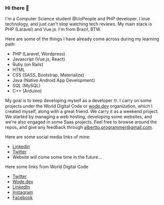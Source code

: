 ### Hi there 👋

I'm a Computer Science student @UoPeople and PHP developer. I love technology, and just can't stop watching tech reviews. My main stack is PHP (Laravel) and Vue.js. I'm from Brazil, BTW.

Here are some of the things I have already come across during my learning path:

- PHP (Laravel, Wordpress)
- Javascript (Vue.js, React)
- Ruby (on Rails)
- HTML
- CSS (SASS, Bootstrap, Materialize)
- Java (Native Android App Development)
- SQL (MySQL)
- C++ (Arduino)

My goal is to keep developing myself as a developer 🤓. 
I carry on some projects under the World Digital Code or [wode.dev](http://wode.dev) organization, which I created myself, along with a great friend. We carry it as a weekend project. We started by managing a web hosting, developing some websites, and we're also engaged in some Saas projects.
Feel free to browse around the repos, and give any feedback through albertto.programmer@gmail.com.

Here are some social media links of mine:

- [Linkedin](https://www.linkedin.com/in/alberttocastro/)
- [Twitter](https://twitter.com/albertto_castro)
- Website will come some time in the future...

Here some links from World Digital Code

- [Twitter](https://twitter.com/wode_dev)
- [Wode.dev](http://wode.dev)
- [LinkedIn](https://www.linkedin.com/company/wode-dev)
- [Instagram](https://www.instagram.com/wode.dev/)
- [Facebook](https://facebook.com/wode.dev)

<!--
**alberttocastro/alberttocastro** is a ✨ _special_ ✨ repository because its `README.md` (this file) appears on your GitHub profile.

Here are some ideas to get you started:

- 🔭 I’m currently working on ...
- 🌱 I’m currently learning ...
- 👯 I’m looking to collaborate on ...
- 🤔 I’m looking for help with ...
- 💬 Ask me about ...
- 📫 How to reach me: ...
- 😄 Pronouns: ...
- ⚡ Fun fact: ...
-->

